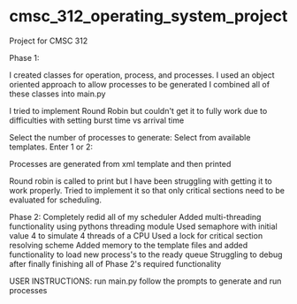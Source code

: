 # cmsc_312_operating_system_project
Project for CMSC 312

Phase 1:

I created classes for operation, process, and processes.
I used an object oriented approach to allow processes to be generated
I combined all of these classes into main.py

I tried to implement Round Robin but couldn't get it to fully work due to difficulties with setting burst time vs arrival time

Select the number of processes to generate: 
Select from available templates. Enter 1 or 2:

Processes are generated from xml template and then printed

Round robin is called to print but I have been struggling with getting it to work properly. Tried to implement it so that only critical sections need to be evaluated for scheduling.

Phase 2:
Completely redid all of my scheduler
Added multi-threading functionality using pythons threading module
Used semaphore with initial value 4 to simulate 4 threads of a CPU
Used a lock for critical section resolving scheme
Added memory to the template files and added functionality to load new process's to the ready queue
Struggling to debug after finally finishing all of Phase 2's required functionality

USER INSTRUCTIONS:
run main.py
follow the prompts to generate and run processes
